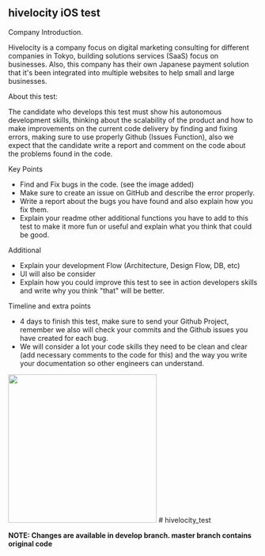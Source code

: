 hivelocity iOS test
--------------------

Company Introduction.

Hivelocity is a company focus on digital marketing consulting for different companies in Tokyo, building solutions services (SaaS) focus on businesses. Also, this company has their own Japanese payment solution that it's been integrated into multiple websites to help small and large businesses.

About this test:

The candidate who develops this test must show his autonomous development skills, thinking about the scalability of the product and how to make improvements on the current code delivery by finding and fixing errors, making sure to use properly Github (Issues Function), also we expect that the candidate write a report and comment on the code about the problems found in the code. 

Key Points
- Find and Fix bugs in the code. (see the image added)
- Make sure to create an issue on GitHub and describe the error properly.
- Write a report about the bugs you have found and also explain how you fix them.
- Explain your readme other additional functions you have to add to this test to make it more fun or useful and explain what you think that could be good.

Additional 
- Explain your development Flow (Architecture, Design Flow, DB, etc)
- UI will also be consider
- Explain how you could improve this test to see in action developers skills and write why you think "that" will be better.

Timeline and extra points
- 4 days to finish this test, make sure to send your Github Project, remember we also will check your commits and the Github issues you have created for each bug.
- We will consider a lot your code skills they need to be clean and clear (add necessary comments to the code for this) and the way you write your documentation so other engineers can understand.


<img src="doc/issue-image.png" width="300" />
# hivelocity_test

**NOTE: Changes are available in develop branch. master branch contains original code**

